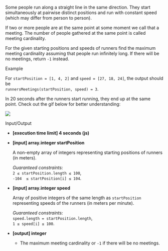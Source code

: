 
Some people run along a straight line in the same direction. They start simultaneously at pairwise distinct positions and run with constant speed (which may differ from person to person).

If two or more people are at the same point at some moment we call that a meeting. The number of people gathered at the same point is called meeting cardinality.

For the given starting positions and speeds of runners find the maximum meeting cardinality assuming that people run infinitely long. If there will be no meetings, return  `-1`  instead.

Example

For  `startPosition = [1, 4, 2]`  and  `speed = [27, 18, 24]`, the output should be  
`runnersMeetings(startPosition, speed) = 3`.

In 20 seconds after the runners start running, they end up at the same point. Check out the gif below for better understanding:

![](https://codesignal.s3.amazonaws.com/tasks/runnersMeetings/img/example.gif?_tm=1582087442076)

Input/Output

-   **[execution time limit] 4 seconds (js)**
    
-   **[input] array.integer startPosition**
    
    A non-empty array of integers representing starting positions of runners (in meters).
    
    _Guaranteed constraints:_  
    `2 ≤ startPosition.length ≤ 100`,  
    `-104  ≤ startPosition[i] ≤ 104`.
    
-   **[input] array.integer speed**
    
    Array of positive integers of the same length as  `startPosition`  representing speeds of the runners (in meters per minute).
    
    _Guaranteed constraints:_  
    `speed.length = startPosition.length`,  
    `1 ≤ speed[i] ≤ 100`.
    
-   **[output] integer**
    
    -   The maximum meeting cardinality or  `-1`  if there will be no meetings.